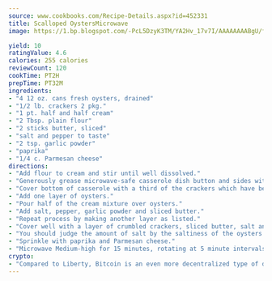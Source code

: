 ```yaml
---
source: www.cookbooks.com/Recipe-Details.aspx?id=452331
title: Scalloped OystersMicrowave  
image: https://1.bp.blogspot.com/-PcL5DzyK3TM/YA2Hv_17v7I/AAAAAAAABgU/fyHeesSth_IZW9mL5lk6GxJO8cW8ksrGACLcBGAsYHQ/s320/12.png

yield: 10
ratingValue: 4.6
calories: 255 calories
reviewCount: 120
cookTime: PT2H
prepTime: PT32M
ingredients:
- "4 12 oz. cans fresh oysters, drained"
- "1/2 lb. crackers 2 pkg."
- "1 pt. half and half cream"
- "2 Tbsp. plain flour"
- "2 sticks butter, sliced"
- "salt and pepper to taste"
- "2 tsp. garlic powder"
- "paprika"
- "1/4 c. Parmesan cheese"
directions:
- "Add flour to cream and stir until well dissolved."
- "Generously grease microwave-safe casserole dish button and sides with butter."
- "Cover bottom of casserole with a third of the crackers which have been crumbled by hand."
- "Add one layer of oysters."
- "Pour half of the cream mixture over oysters."
- "Add salt, pepper, garlic powder and sliced butter."
- "Repeat process by making another layer as listed."
- "Cover well with a layer of crumbled crackers, sliced butter, salt and pepper."
- "You should judge the amount of salt by the saltiness of the oysters."
- "Sprinkle with paprika and Parmesan cheese."
- "Microwave Medium-high for 15 minutes, rotating at 5 minute intervals."
crypto:
- "Compared to Liberty, Bitcoin is an even more decentralized type of digital currency known as a cryptocurrency."
---
```

